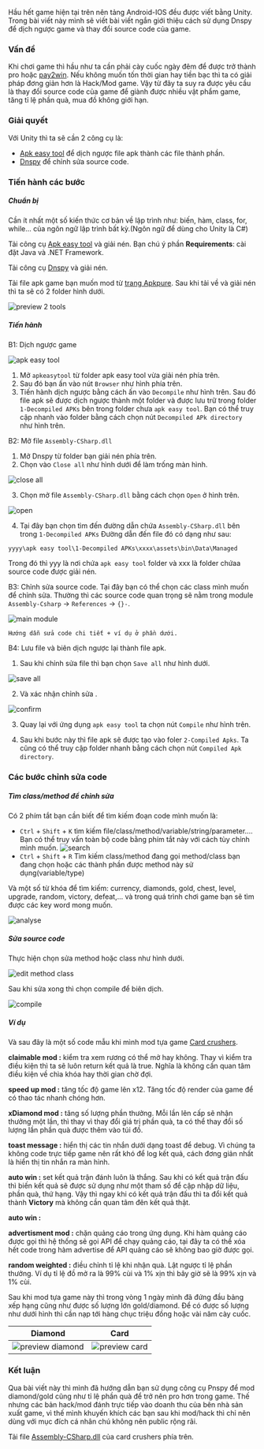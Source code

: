 Hầu hết game hiện tại trên nên tảng Android-IOS đều được viết bằng Unity. Trong bài viết này mình sẽ viết bài viết ngắn giới thiệu cách sử dụng Dnspy để dịch ngược game và thay đổi source code của game.

### Vấn đề
Khi chơi game thì hầu như ta cần phải cày cuốc ngày đêm để được trở thành pro hoặc [pay2win](https://www.google.com/search?q=pay+to+win&sxsrf=APq-WBtU7ldCNGSAJB-itAucabjwTGAA-Q%3A1650805154716&ei=okllYs2iK4_P2roP9M6OoA4&ved=0ahUKEwjN-9u24Kz3AhWPp1YBHXSnA-QQ4dUDCA4&uact=5&oq=pay+to+win&gs_lcp=Cgxnd3Mtd2l6LXNlcnAQAzIECCMQJzIFCAAQywEyBQgAEMsBMgUIABCABDIFCAAQywEyBQgAEMsBMgUIABCABDIFCAAQgAQyBQgAEIAEMgUIABCABDoHCAAQRxCwAzoGCAAQFhAeSgQIQRgASgQIRhgAUPQCWK4JYJQQaAFwAXgAgAFkiAHSA5IBAzQuMZgBAKABAcgBCMABAQ&sclient=gws-wiz-serp). Nếu không muốn tốn thời gian hay tiền bạc thì ta có giải pháp đơng giản hơn là Hack/Mod game.
Vậy từ đây ta suy ra được yêu cầu là thay đổi source code của game để giành được nhiều vật phẩm game, tăng tỉ lệ phần quà, mua đồ không giới hạn.
### Giải quyết
Với Unity thì ta sẽ cần 2 công cụ là:

- [Apk easy tool](https://forum.xda-developers.com/t/tool-windows-apk-easy-tool-v1-59-2-2021-04-03.3333960/) để dịch ngược file apk thành các file thành phần. 
- [Dnspy](https://github.com/dnSpy/dnSpy/releases) để chỉnh sửa source code.

### Tiến hành các bước

##### Chuẩn bị

Cần ít nhất một số kiến thức cơ bản về lập trình như: biến, hàm, class, for, while... của ngôn ngữ lập trình bất kỳ.(Ngôn ngữ để dùng cho Unity là C#)

Tải công cụ [Apk easy tool](https://forum.xda-developers.com/t/tool-windows-apk-easy-tool-v1-59-2-2021-04-03.3333960/) và giải nén. Bạn chú ý phần **Requirements**: cài đặt Java và .NET Framework.

Tải công cụ [Dnspy](https://github.com/dnSpy/dnSpy/releases) và giải nén.

Tải file apk game bạn muốn mod từ [trang Apkpure](https://apkpure.com/).
Sau khi tải về và giải nén thì ta sẽ có 2 folder hình dưới.

![preview 2 tools](https://raw.githubusercontent.com/Huythanh0x/mod_game_unity_with_dnspy/master/images//preview_tool_content.png)

##### Tiến hành

B1: Dịch ngược game

![apk easy tool](https://raw.githubusercontent.com/Huythanh0x/mod_game_unity_with_dnspy/master/images//initial_screen_apk_easy_tool.png)

1. Mở `apkeasytool` từ folder apk easy tool vừa giải nén phía trên. 
2. Sau đó bạn ấn vào nút `Browser` như hình phía trên.
3. Tiến hành dịch ngược bằng cách ấn vào `Decompile` như hình trên. Sau đó file apk sẽ được dịch ngược thành một folder và được lưu trữ trong folder `1-Decompiled APKs` bên trong folder chưa `apk easy tool`. Bạn có thể truy cập nhanh vào folder bằng cách chọn nút `Decompiled APk directory` như hình trên.

B2: Mở file `Assembly-CSharp.dll` 

1. Mở Dnspy từ folder bạn giải nén phía trên. 
2. Chọn vào `Close all` như hình dưới để làm trống màn hình.

![close all](https://raw.githubusercontent.com/Huythanh0x/mod_game_unity_with_dnspy/master/images//close_all.png)

3. Chọn mở file `Assembly-CSharp.dll` bằng cách chọn `Open` ở hình trên.

![open](https://raw.githubusercontent.com/Huythanh0x/mod_game_unity_with_dnspy/master/images//open_dll.png)

4. Tại đây bạn chọn tìm đến đường dẫn chứa `Assembly-CSharp.dll` bên trong `1-Decompiled APKs`
 Đường dẫn đến file đó có dạng như sau:

```
yyyy\apk easy tool\1-Decompiled APKs\xxxx\assets\bin\Data\Managed
```
Trong đó thì yyy là nơi chứa `apk easy tool` folder và xxx là folder chứaa source code được giải nén.

B3: Chỉnh sửa source code.
Tại đây bạn có thể chọn các class mình muốn để chỉnh sửa. Thường thì các source code quan trọng sẽ nằm trong module `Assembly-Csharp` -> `References` -> `{}-`. 

![main module](https://raw.githubusercontent.com/Huythanh0x/mod_game_unity_with_dnspy/master/images//main_module_dnspy.png)

```Hướng dẫn sửa code chi tiết + ví dụ ở phần dưới.```

B4: Lưu file và biên dịch ngược lại thành file apk.
1. Sau khi chỉnh sửa file thì bạn chọn `Save all` như hình dưới.

![save all](https://raw.githubusercontent.com/Huythanh0x/mod_game_unity_with_dnspy/master/images//save_all.png)

2. Và xác nhận chỉnh sửa .

![confirm](https://raw.githubusercontent.com/Huythanh0x/mod_game_unity_with_dnspy/master/images//confirm_save_all.png)

3. Quay lại với ứng dụng `apk easy tool` ta chọn nút `Compile` như hình trên.

4. Sau khi bước này thì file apk sẽ được tạo vào foler `2-Compiled Apks`. Ta cũng có thể truy cập folder nhanh bằng cách chọn nút `Compiled Apk directory`.

### Các bước chỉnh sửa code
##### Tìm class/method để chỉnh sửa

Có 2 phím tắt bạn cần biết để tìm kiếm đoạn code mình muốn là:

- `Ctrl` + `Shift` + `K` tìm kiếm file/class/method/variable/string/parameter.... Bạn có thể truy vấn toàn bộ code bằng phím tắt này với cách tùy chỉnh mình muốn.
![search](https://raw.githubusercontent.com/Huythanh0x/mod_game_unity_with_dnspy/master/images//search.png)
- `Ctrl` + `Shift` + `R` Tìm kiếm class/method đang gọi method/class bạn đang chọn hoặc các thành phần được method này sử dụng(variable/type)

Và một số từ khóa để tìm kiếm: currency, diamonds, gold, chest, level, upgrade, random, victory, defeat,... và trong quá trình chơi game bạn sẽ tìm được các key word mong muốn.

![analyse](https://raw.githubusercontent.com/Huythanh0x/mod_game_unity_with_dnspy/master/images//analyse.png)

##### Sửa source code
Thực hiện chọn sửa method hoặc class như hình dưới.

![edit method class](https://raw.githubusercontent.com/Huythanh0x/mod_game_unity_with_dnspy/master/images//edit_medthod_or_class.png)

Sau khi sửa xong thì chọn compile để biên dịch.

![compile](https://raw.githubusercontent.com/Huythanh0x/mod_game_unity_with_dnspy/master/images//compile_code.png)


##### Ví dụ
Và sau đây là một số code mẫu khi mình mod tựa game [Card crushers](https://play.google.com/store/apps/details?id=com.noxplay.card.crushers.ccg&hl=vi&gl=US).

<strong>claimable mod :</strong> kiểm tra xem rương có thể mở hay không.
Thay vì kiểm tra điều kiện thì ta sẽ luôn return kết quả là true. Nghĩa là không cần quan tâm điều kiện về chìa khóa hay thời gian chờ đợi.

<script src="https://gist.github.com/Huythanh0x/fba32a719f2bc9da5d6e35280f5f784d.js"></script>
<script src="https://gist.github.com/Huythanh0x/327a8c10b769cb2390aa1a9bce2f624e.js"></script>

<strong>speed up mod :</strong> tăng tốc độ game lên x12.
Tăng tốc độ render của game để có thao tác nhanh chóng hơn.

<script src="https://gist.github.com/Huythanh0x/100289883b912fee9581a486b1b59fdf.js"></script>
<script src="https://gist.github.com/Huythanh0x/6096a8ff853a0829550a6e7416c77b71.js"></script>

<strong>xDiamond mod :</strong> tăng số lượng phần thưởng.
Mỗi lần lên cấp sẽ nhận thưởng một lần, thì thay vì thay đổi giá trị phần quà, ta có thể thay đổi số lượng lần phần quà được thêm vào túi đồ.

<script src="https://gist.github.com/Huythanh0x/96e725cfdea73ae87390149c83331b4d.js"></script>
<script src="https://gist.github.com/Huythanh0x/7982323ce5aa42fcb81d720f318ec652.js"></script>

<strong>toast message :</strong> hiển thị các tin nhắn dưới dạng toast để debug. Vì chúng ta không code trực tiếp game nên rất khó để log kết quả, cách đơng giản nhất là hiển thị tin nhắn ra màn hình.
<script src="https://gist.github.com/Huythanh0x/79ee127529eb3d586e12e4c1f4a3be97.js"></script>

<strong>auto win :</strong> set kết quả trận đánh luôn là thắng.
Sau khi có kết quả trận đấu thì biến kết quả sẽ được sử dụng như một tham số để cập nhập dữ liệu, phần quà, thứ hạng. Vậy thì ngay khi có kết quả trận đấu thì ta đổi kết quả thành **Victory** mà không cần quan tâm đên kết quả thật.

<script src="https://gist.github.com/Huythanh0x/b6093c6d9d6040687dabbabce596b534.js"></script>
<script src="https://gist.github.com/Huythanh0x/ee909b2998df9895bd6c42501e566606.js"></script>

<strong>auto win :</strong>

<script src="https://gist.github.com/Huythanh0x/d415a69ad084de85c3120f6f9150a173.js"></script>
<script src="https://gist.github.com/Huythanh0x/ee909b2998df9895bd6c42501e566606.js"></script>

<strong>advertisment mod :</strong>  chặn quảng cáo trong ứng dụng.
Khi hàm quảng cáo được gọi thì hệ thống sẽ gọi API để chạy quảng cáo, tại đây ta có thể xóa hết code trong hàm advertise để API quảng cáo sẽ không bao giờ được gọi.

<script src="https://gist.github.com/Huythanh0x/9f7d30979ec1d3cd83070d43db28df58.js"></script>
<script src="https://gist.github.com/Huythanh0x/d93cf20aef341ad0d3daf73f1d1a0dcd.js"></script>

<strong>random weighted :</strong> điều chỉnh tỉ lệ khi nhận quà.
Lật ngược tỉ lệ phần thưởng. Ví dụ tỉ lệ đồ mở ra là 99% cùi và 1% xịn thì bây giờ sẽ là 99% xịn và 1% cùi.

<script src="https://gist.github.com/Huythanh0x/f5bdf2a48293922b957772a20dc6aae8.js"></script>
<script src="https://gist.github.com/Huythanh0x/c2b966628e9668f36117bf5c3f184413.js"></script>



Sau khi mod tựa game này thì trong vòng 1 ngày mình đã đứng đầu bảng xếp hạng cũng như được số lượng lớn gold/diamond. Để có được số lượng như dưới hình thì cần nạp tới hàng chục triệu đồng hoặc vài năm cày cuốc.

|                    Diamond                     |                   Card                   |
| :--------------------------------------------: | :--------------------------------------: |
| ![preview diamond](https://raw.githubusercontent.com/Huythanh0x/mod_game_unity_with_dnspy/master/images//preview_diamond.jpg) | ![preview card](https://raw.githubusercontent.com/Huythanh0x/mod_game_unity_with_dnspy/master/images//preview_card.jpg) |

### Kết luận

Qua bài viết này thì mình đã hướng dẫn bạn sử dụng công cụ Pnspy để mod diamond/gold cũng như tỉ lệ phần quà để trở nên pro hơn trong game. Thế nhưng các bản hack/mod đánh trực tiếp vào doanh thu của bên nhà sản xuất game, vì thế mình khuyến khích các bạn sau khi mod/hack thì chỉ nên dùng với mục đích cá nhân chú không nên public rộng rãi.

Tải file [Assembly-CSharp.dll](https://raw.githubusercontent.com/Huythanh0x/mod_game_unity_with_dnspy/master/mod_file/Assembly-CSharp.dll) của card crushers phía trên.